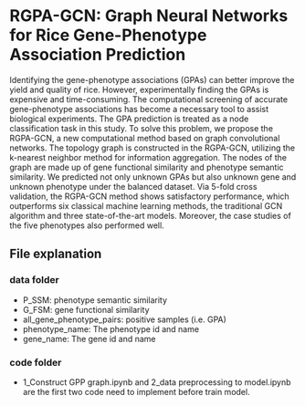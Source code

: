 # RGPA-GCN: Graph Neural Networks for Rice Gene-Phenotype Association Prediction
Identifying the gene-phenotype associations (GPAs) can better improve the yield and quality of rice. However, experimentally finding the GPAs is expensive and time-consuming. The computational screening of accurate gene-phenotype associations has become a necessary tool to assist biological experiments. The GPA prediction is treated as a node classification task in this study. To solve this problem, we propose the RGPA-GCN, a new computational method based on graph convolutional networks. The topology graph is constructed in the RGPA-GCN, utilizing the k-nearest neighbor method for information aggregation. The nodes of the graph are made up of gene functional similarity and phenotype semantic similarity. We predicted not only unknown GPAs but also unknown gene and unknown phenotype under the balanced dataset. Via 5-fold cross validation, the RGPA-GCN method shows satisfactory performance, which outperforms six classical machine learning methods, the traditional GCN algorithm and three state-of-the-art models. Moreover, the case studies of the five phenotypes also performed well.
## File explanation
### data folder
* P_SSM: phenotype semantic similarity
* G_FSM: gene functional similarity
* all_gene_phenotype_pairs: positive samples (i.e. GPA)
* phenotype_name: The phenotype id and name
* gene_name: The gene id and name
### code folder
* 1_Construct GPP graph.ipynb and 2_data preprocessing to model.ipynb are the first two code need to implement before train model.
